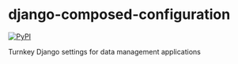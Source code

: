 # django-composed-configuration
[![PyPI](https://img.shields.io/pypi/v/django-composed-configuration)](https://pypi.org/project/django-composed-configuration/)

Turnkey Django settings for data management applications
